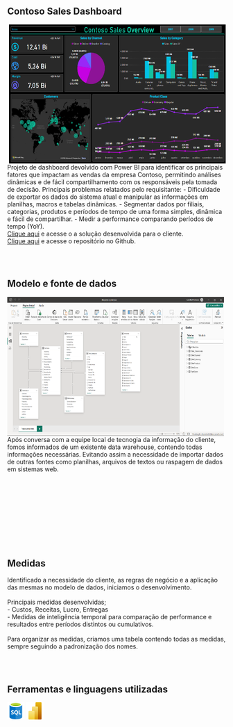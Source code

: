 ## Contoso Sales Dashboard
<img align="right" width="500" height="320" src="https://github.com/camilla-menezes/ContosoPortifolio/blob/main/Imagens/Captura%20de%20tela%202025-04-29%20170602.png?raw=true">
Projeto de dashboard devolvido com Power BI para identificar os principais fatores que impactam as vendas da empresa Contoso, permitindo análises dinâmicas e de fácil compartilhamento com os responsáveis pela tomada de decisão.
Principais problemas relatados pelo requisitante: 
- Dificuldade de exportar os dados do sistema atual e manipular as informações em planilhas, macros e tabelas dinâmicas.
- Segmentar dados  por filiais, categorias, produtos e períodos de tempo de uma forma simples, dinâmica e fácil de compartilhar.
- Medir a performance comparando períodos de tempo (YoY).
<br>
<a href="https://app.powerbi.com/view?r=eyJrIjoiODFiNDgxNzctNjc5OS00ODE3LWJlYWEtZmY0NzBmZGNhZTc1IiwidCI6ImI0MzZkMjBiLWY1ODktNDlmNi1hNGI1LTg3ZmZjOWYzZjJiMCJ9">Clique aqui</a> e acesse o a solução desenvolvida para o cliente.
<br>
<a href="https://github.com/camilla-menezes/ContosoPortifolio">Clique aqui</a> e acesse o repositório no Github.


<br><br>

## Modelo e fonte de dados 
<img align="left" width="500" height="320" src="https://github.com/camilla-menezes/ContosoPortifolio/blob/main/Imagens/Captura%20de%20tela%202025-04-29%20170506.png?raw=true">
Após conversa com a equipe local de tecnogia da informação do cliente, fomos informados de um existente data warehouse, contendo todas informações necessárias. Evitando assim a necessidade de importar dados de outras fontes como planilhas, arquivos de textos ou raspagem de dados em sistemas web.


<br><br><br><br><br><br><br><br><br>

## Medidas
<img align="right" width="500" height="">
Identificado a necessidade do cliente, as regras de negócio e a aplicação das mesmas no modelo de dados, iniciamos o desenvolvimento.<br>
<br>
Principais medidas desenvolvidas;<br>
 - Custos, Receitas, Lucro, Entregas<br>
 -  Medidas de inteligência temporal para comparação de performance e resultados entre períodos distintos ou cumulativos.<br>
 <br>
Para organizar as medidas, criamos uma tabela contendo todas as medidas, sempre seguindo a padronização dos nomes.<br>


<br><br>

## Ferramentas e linguagens utilizadas
<div style="display: inline_block">
    <img align="center" alt="SQL" height="40" width="40" src="https://github.com/BruceFonseca/ferramentas/blob/main/logo.png?raw=true">
    <img align="center" alt="Power BI" height="40" width="40" src="https://github.com/BruceFonseca/ferramentas/blob/main/1200px-New_Power_BI_Logo.svg.png?raw=true">
</div>
